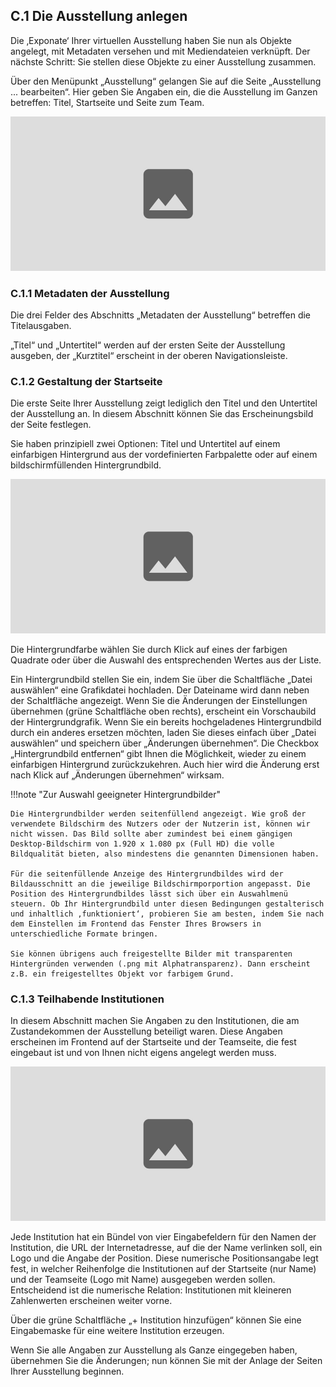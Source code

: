 ## C.1 Die Ausstellung anlegen

Die ‚Exponate‘ Ihrer virtuellen Ausstellung haben Sie nun als Objekte angelegt, mit Metadaten versehen und mit Mediendateien verknüpft. Der nächste Schritt: Sie stellen diese Objekte zu einer Ausstellung zusammen.

Über den Menüpunkt „Ausstellung“ gelangen Sie auf die Seite „Ausstellung ... bearbeiten“. Hier geben Sie Angaben ein, die die Ausstellung im Ganzen betreffen: Titel, Startseite und Seite zum Team.

![Abb. C.1-1 – Die Seite „Ausstellung ... bearbeiten“][C-1_1]

### C.1.1 Metadaten der Ausstellung

Die drei Felder des Abschnitts „Metadaten der Ausstellung“ betreffen die Titelausgaben.

„Titel“ und „Untertitel“ werden auf der ersten Seite der Ausstellung ausgeben, der „Kurztitel“ erscheint in der oberen Navigationsleiste.

### C.1.2 Gestaltung der Startseite

Die erste Seite Ihrer Ausstellung zeigt lediglich den Titel und den Untertitel der Ausstellung an. In diesem Abschnitt können Sie das Erscheinungsbild der Seite festlegen.

Sie haben prinzipiell zwei Optionen: Titel und Untertitel auf einem einfarbigen Hintergrund aus der vordefinierten Farbpalette oder auf einem bildschirmfüllenden Hintergrundbild.

![Abb. C.1-2 – Einstellungen zur Startseite][C-1_2]

Die Hintergrundfarbe wählen Sie durch Klick auf eines der farbigen Quadrate oder über die Auswahl des entsprechenden Wertes aus der Liste.

Ein Hintergrundbild stellen Sie ein, indem Sie über die Schaltfläche „Datei auswählen“ eine Grafikdatei hochladen. Der Dateiname wird dann neben der Schaltfläche angezeigt. Wenn Sie die Änderungen der Einstellungen übernehmen (grüne Schaltfläche oben rechts), erscheint ein Vorschaubild der Hintergrundgrafik. Wenn Sie ein bereits hochgeladenes Hintergrundbild durch ein anderes ersetzen möchten, laden Sie dieses einfach über „Datei auswählen“ und speichern über „Änderungen übernehmen“. Die Checkbox „Hintergrundbild entfernen“ gibt Ihnen die Möglichkeit, wieder zu einem einfarbigen Hintergrund zurückzukehren. Auch hier wird die Änderung erst nach Klick auf „Änderungen übernehmen“ wirksam.

!!!note "Zur Auswahl geeigneter Hintergrundbilder"

    Die Hintergrundbilder werden seitenfüllend angezeigt. Wie groß der verwendete Bildschirm des Nutzers oder der Nutzerin ist, können wir nicht wissen. Das Bild sollte aber zumindest bei einem gängigen Desktop-Bildschirm von 1.920 x 1.080 px (Full HD) die volle Bildqualität bieten, also mindestens die genannten Dimensionen haben.

    Für die seitenfüllende Anzeige des Hintergrundbildes wird der Bildausschnitt an die jeweilige Bildschirmporportion angepasst. Die Position des Hintergrundbildes lässt sich über ein Auswahlmenü steuern. Ob Ihr Hintergrundbild unter diesen Bedingungen gestalterisch und inhaltlich ‚funktioniert‘, probieren Sie am besten, indem Sie nach dem Einstellen im Frontend das Fenster Ihres Browsers in unterschiedliche Formate bringen.

    Sie können übrigens auch freigestellte Bilder mit transparenten Hintergründen verwenden (.png mit Alphatransparenz). Dann erscheint z.B. ein freigestelltes Objekt vor farbigem Grund.

### C.1.3 Teilhabende Institutionen

In diesem Abschnitt machen Sie Angaben zu den Institutionen, die am Zustandekommen der Ausstellung beteiligt waren. Diese Angaben erscheinen im Frontend auf der Startseite und der Teamseite, die fest eingebaut ist und von Ihnen nicht eigens angelegt werden muss.

![Abb. C.1-3 – Einstellungen zu den teilhabenden Institutionen][C-1_3]

Jede Institution hat ein Bündel von vier Eingabefeldern für den Namen der Institution, die URL der Internetadresse, auf die der Name verlinken soll, ein Logo und die Angabe der Position. Diese numerische Positionsangabe legt fest, in welcher Reihenfolge die Institutionen auf der Startseite (nur Name) und der Teamseite (Logo mit Name) ausgegeben werden sollen. Entscheidend ist die numerische Relation: Institutionen mit kleineren Zahlenwerten erscheinen weiter vorne.

Über die grüne Schaltfläche „+ Institution hinzufügen“ können Sie eine Eingabemaske für eine weitere Institution erzeugen.

Wenn Sie alle Angaben zur Ausstellung als Ganze eingegeben haben, übernehmen Sie die Änderungen; nun können Sie mit der Anlage der Seiten Ihrer Ausstellung beginnen.

[C-1_1]: img/C-1_1.jpg "Abb. 1 – Die Seite „Ausstellung ... bearbeiten“"
[C-1_2]: img/C-1_2.jpg "Abb. 2 – Einstellungen zur Startseite"
[C-1_3]: img/C-1_3.jpg "Abb. 3 – Einstellungen zu den teilhabenden Institutionen"


